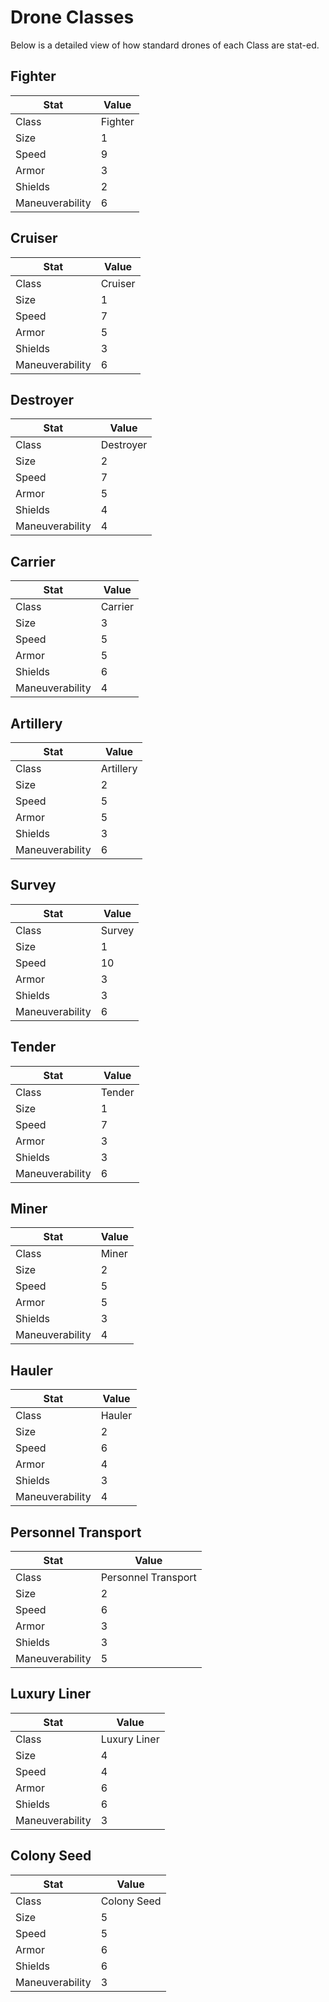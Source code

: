 # Drone Classes

Below is a detailed view of how standard drones of each Class are stat-ed.

## Fighter

| Stat            | Value   |
| --------------- | ------- |
| Class           | Fighter |
| Size            | 1       |
| Speed           | 9       |
| Armor           | 3       |
| Shields         | 2       |
| Maneuverability | 6       |

## Cruiser

| Stat            | Value   |
| --------------- | ------- |
| Class           | Cruiser |
| Size            | 1       |
| Speed           | 7       |
| Armor           | 5       |
| Shields         | 3       |
| Maneuverability | 6       |

## Destroyer

| Stat            | Value     |
| --------------- | --------- |
| Class           | Destroyer |
| Size            | 2         |
| Speed           | 7         |
| Armor           | 5         |
| Shields         | 4         |
| Maneuverability | 4         |

## Carrier

| Stat            | Value   |
| --------------- | ------- |
| Class           | Carrier |
| Size            | 3       |
| Speed           | 5       |
| Armor           | 5       |
| Shields         | 6       |
| Maneuverability | 4       |

## Artillery

| Stat            | Value     |
| --------------- | --------- |
| Class           | Artillery |
| Size            | 2         |
| Speed           | 5         |
| Armor           | 5         |
| Shields         | 3         |
| Maneuverability | 6         |

## Survey

| Stat            | Value  |
| --------------- | ------ |
| Class           | Survey |
| Size            | 1      |
| Speed           | 10     |
| Armor           | 3      |
| Shields         | 3      |
| Maneuverability | 6      |

## Tender

| Stat            | Value  |
| --------------- | ------ |
| Class           | Tender |
| Size            | 1      |
| Speed           | 7      |
| Armor           | 3      |
| Shields         | 3      |
| Maneuverability | 6      |

## Miner

| Stat            | Value |
| --------------- | ----- |
| Class           | Miner |
| Size            | 2     |
| Speed           | 5     |
| Armor           | 5     |
| Shields         | 3     |
| Maneuverability | 4     |

## Hauler

| Stat            | Value  |
| --------------- | ------ |
| Class           | Hauler |
| Size            | 2      |
| Speed           | 6      |
| Armor           | 4      |
| Shields         | 3      |
| Maneuverability | 4      |

## Personnel Transport

| Stat            | Value               |
| --------------- | ------------------- |
| Class           | Personnel Transport |
| Size            | 2                   |
| Speed           | 6                   |
| Armor           | 3                   |
| Shields         | 3                   |
| Maneuverability | 5                   |

## Luxury Liner

| Stat            | Value        |
| --------------- | ------------ |
| Class           | Luxury Liner |
| Size            | 4            |
| Speed           | 4            |
| Armor           | 6            |
| Shields         | 6            |
| Maneuverability | 3            |

## Colony Seed

| Stat            | Value       |
| --------------- | ----------- |
| Class           | Colony Seed |
| Size            | 5           |
| Speed           | 5           |
| Armor           | 6           |
| Shields         | 6           |
| Maneuverability | 3           |

